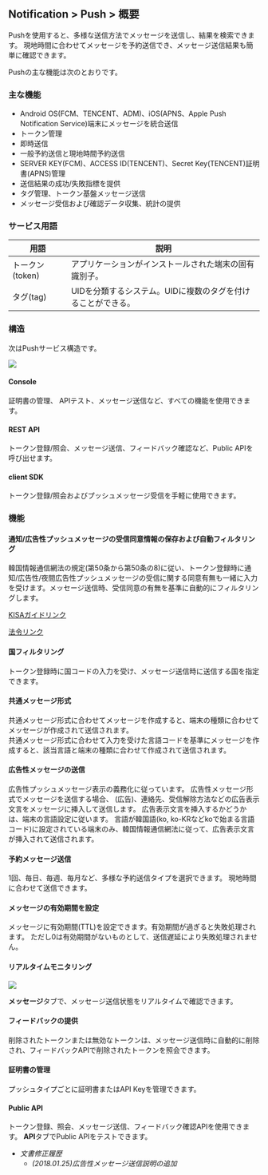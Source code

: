 ﻿## Notification > Push > 概要

Pushを使用すると、多様な送信方法でメッセージを送信し、結果を検索できます。
現地時間に合わせてメッセージを予約送信でき、メッセージ送信結果も簡単に確認できます。

Pushの主な機能は次のとおりです。

### 主な機能

- Android OS(FCM、TENCENT、ADM)、iOS(APNS、Apple Push Notification Service)端末にメッセージを統合送信
- トークン管理
- 即時送信
- 一般予約送信と現地時間予約送信
- SERVER KEY(FCM)、ACCESS ID(TENCENT)、Secret Key(TENCENT)証明書(APNS)管理
- 送信結果の成功/失敗指標を提供
- タグ管理、トークン基盤メッセージ送信
- メッセージ受信および確認データ収集、統計の提供

### サービス用語

| 用語 | 説明                              |
| --------- | --------------------------------------- |
| トークン(token) | アプリケーションがインストールされた端末の固有識別子。                 |
| タグ(tag)   | UIDを分類するシステム。UIDに複数のタグを付けることができる。 |

### 構造

次はPushサービス構造です。

![](http://static.toastoven.net/prod_push/19-03-26/overview_en.png)

#### Console

証明書の管理、 APIテスト、メッセージ送信など、すべての機能を使用できます。

#### REST API

トークン登録/照会、メッセージ送信、フィードバック確認など、Public APIを呼び出せます。

#### client SDK
トークン登録/照会およびプッシュメッセージ受信を手軽に使用できます。

### 機能

#### 通知/広告性プッシュメッセージの受信同意情報の保存および自動フィルタリング

韓国情報通信網法の規定(第50条から第50条の8)に従い、トークン登録時に通知/広告性/夜間広告性プッシュメッセージの受信に関する同意有無も一緒に入力を受けます。メッセージ送信時、受信同意の有無を基準に自動的にフィルタリングします。

[KISAガイドリンク](https://spam.kisa.or.kr/spam/sub62.do)

[法令リンク](http://www.law.go.kr/lsEfInfoP.do?lsiSeq=123210#)

#### 国フィルタリング

トークン登録時に国コードの入力を受け、メッセージ送信時に送信する国を指定できます。

#### 共通メッセージ形式

共通メッセージ形式に合わせてメッセージを作成すると、端末の種類に合わせてメッセージが作成されて送信されます。  
共通メッセージ形式に合わせて入力を受けた言語コードを基準にメッセージを作成すると、該当言語と端末の種類に合わせて作成されて送信されます。

#### 広告性メッセージの送信

広告性プッシュメッセージ表示の義務化に従っています。
広告性メッセージ形式でメッセージを送信する場合、 (広告)、連絡先、受信解除方法などの広告表示文言をメッセージに挿入して送信します。
広告表示文言を挿入するかどうかは、端末の言語設定に従います。
言語が韓国語(ko, ko-KRなどkoで始まる言語コード)に設定されている端末のみ、韓国情報通信網法に従って、広告表示文言が挿入されて送信されます。

#### 予約メッセージ送信

1回、毎日、毎週、毎月など、多様な予約送信タイプを選択できます。
現地時間に合わせて送信できます。

#### メッセージの有効期間を設定

メッセージに有効期間(TTL)を設定できます。有効期間が過ぎると失敗処理されます。
ただし0は有効期間がないものとして、送信遅延により失敗処理されません。

#### リアルタイムモニタリング

![](http://static.toastoven.net/prod_push/img_03.png)

**メッセージ**タブで、メッセージ送信状態をリアルタイムで確認できます。

#### フィードバックの提供

削除されたトークンまたは無効なトークンは、メッセージ送信時に自動的に削除され、フィードバックAPIで削除されたトークンを照会できます。

#### 証明書の管理

プッシュタイプごとに証明書またはAPI Keyを管理できます。

#### Public API

トークン登録、照会、メッセージ送信、フィードバック確認APIを使用できます。
**API**タブでPublic APIをテストできます。

* *文書修正履歴*
    * *(2018.01.25)広告性メッセージ送信説明の追加*
